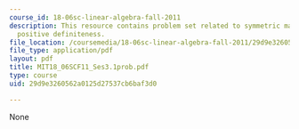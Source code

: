 ```yaml
---
course_id: 18-06sc-linear-algebra-fall-2011
description: This resource contains problem set related to symmetric matrices and
  positive definiteness.
file_location: /coursemedia/18-06sc-linear-algebra-fall-2011/29d9e3260562a0125d27537cb6baf3d0_MIT18_06SCF11_Ses3.1prob.pdf
file_type: application/pdf
layout: pdf
title: MIT18_06SCF11_Ses3.1prob.pdf
type: course
uid: 29d9e3260562a0125d27537cb6baf3d0

---
```

None